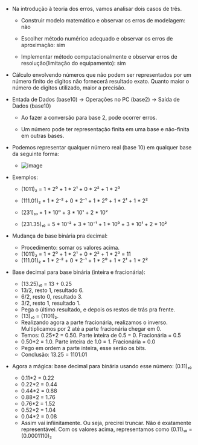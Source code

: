 - Na introdução à teoria dos erros,  vamos analisar dois casos de três.

    - Construir modelo matemático e observar os erros de modelagem: não

    - Escolher método numérico adequado e observar os erros de aproximação: sim
    
    - Implementar método computacionalmente e observar erros de resolução(limitação do equipamento): sim

- Cálculo envolvendo números que não podem ser representados por um número finito de dígitos não fornecerá resultado exato. Quanto maior o número de dígitos utilizado, maior a precisão.

- Entada de Dados (base10) -> Operações no PC (base2) -> Saída de Dados (base10)

    - Ao fazer a conversão para base 2, pode ocorrer erros.
    
    - Um número pode ter representação finita em uma base e não-finita em outras bases.

- Podemos representar qualquer número real (base 10) em qualquer base da seguinte forma:

    - ![image](https://user-images.githubusercontent.com/98990221/187479943-70a264b9-cae3-486d-b138-4272e8d6fa06.png)

- Exemplos:

    - (1011)₂ = 1 * 2⁰ + 1 * 2¹ + 0 * 2² + 1 * 2³

    - (111.01)₂ = 1 * 2⁻² + 0 * 2⁻¹ + 1 * 2⁰ + 1 * 2¹ + 1 * 2²

    - (231)₁₀ = 1 * 10⁰ + 3 * 10¹ + 2 * 10²

    - (231.35)₁₀ = 5 * 10⁻² + 3 * 10⁻¹ + 1 * 10⁰ + 3 * 10¹ + 2 * 10²

- Mudança de base binária pra decimal:

    - Procedimento: somar os valores acima.
    - (1011)₂ = 1 * 2⁰ + 1 * 2¹ + 0 * 2² + 1 * 2³ = 11
    - (111.01)₂ = 1 * 2⁻² + 0 * 2⁻¹ + 1 * 2⁰ + 1 * 2¹ + 1 * 2²

- Base decimal para base binária (inteira e fracionária):

    - (13.25)₁₀ = 13 + 0.25
    - 13/2, resto 1, resultado 6.
    - 6/2, resto 0, resultado 3.
    - 3/2, resto 1, resultado 1.
    - Pega o último resultado, e depois os restos de trás pra frente.
    - (13)₁₀ = (1101)₂.
    - Realizando agora a parte fracionária, realizamos o inverso. Multiplicamos por 2 até a parte fracionária chegar em 0.
    - Temos: 0.25*2 = 0.50. Parte inteira de 0.5 = 0. Fracionária = 0.5
    - 0.50*2 = 1.0. Parte inteira de 1.0 = 1. Fracionária = 0.0
    - Pego em ordem a parte inteira, esse serão os bits.
    - Conclusão: 13.25 = 1101.01

- Agora a mágica: base decimal para binária usando esse número: (0.11)₁₀

    - 0.11*2 = 0.22
    - 0.22*2 = 0.44
    - 0.44*2 = 0.88
    - 0.88*2 = 1.76
    - 0.76*2 = 1.52
    - 0.52*2 = 1.04
    - 0.04*2 = 0.08
    - Assim vai infiinitamente. Ou seja, precirei truncar. Não é exatamente representável. Com os valores acima, representamos como (0.11)₁₀ = (0.0001110)₂
